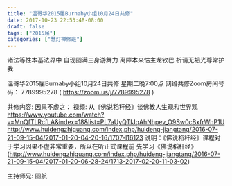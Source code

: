 ```yaml
---
title: "温哥华2015届Burnaby小组10月24日共修"
date: 2017-10-23 22:53:48-08:00
draft: false
tags: ["2015届"]
categories: ["慧灯禅修班"]
---
```

诸法等性本基法界中 自现圆满三身游舞力
离障本来怙主龙钦巴 祈请无垢光尊常护我

温哥华2015届Burnaby小组10月24日共修
星期二晚7:00点
网络共修Zoom房间号码： 7789995278 ( https://zoom.us/j/7789995278 )

共修内容:
因果不虚之：
视频: 从《佛说稻秆经》谈佛教人生观和世界观
https://www.youtube.com/watch?v=MnQfTLRcfLA&index=18&list=PL7aUyQTIJqAhNhpev_O9Sw0cBxfrWhP1U
http://www.huidengzhiguang.com/index.php/huideng-jiangtang/2016-07-21-09-15-04/2017-01-20-04-20-16/1707-l16123
说明：《佛说稻秆经》课程对于学习因果不虚非常重要，所以在听正式课程前 先学习《佛说稻秆经》 (http://www.huidengzhiguang.com/index.php/huideng-jiangtang/2016-07-21-09-15-04/2017-01-20-06-28-24/1713-2017-02-20-11-03-02)

主持师兄: 圆航
